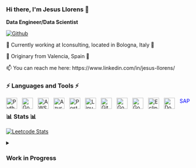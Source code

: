 ### Hi there, I'm Jesus Llorens 👋
**Data Engineer/Data Scientist**
<!--
**jesusllorens79/jesusllorens79** is a ✨ _special_ ✨ repository because its `README.md` (this file) appears on your GitHub profile.
https://www.kaggle.com/jesusllorens
Here are some ideas to get you started:

- 🔭 I’m currently working on ...
- 🌱 I’m currently learning ...
- 👯 I’m looking to collaborate on ...
- 🤔 I’m looking for help with ...
- 💬 Ask me about ...
- 📫 How to reach me: ...
- 😄 Pronouns: ...
- ⚡ Fun fact: ...
-->
[![Github](https://img.shields.io/github/followers/jesusllorens79?label=Follow&style=social)](https://github.com/jesusllorens79)

<p> 🔭 Currently working at Iconsulting, located in Bologna, Italy 🍝 </p>
<p> 🌱 Originary from Valencia, Spain 🥘 </p>
<p>  📫 You can reach me here:  https://www.linkedin.com/in/jesus-llorens/ </p>

### ⚡ Languages and  Tools ⚡

<img align="left" alt="Python" width="30px" style="padding-right:10px;" src="https://cdn.jsdelivr.net/gh/devicons/devicon/icons/python/python-original.svg"/>
<img align="left" alt="Godot" width="30px" style="padding-right:10px;" src="https://cdn.jsdelivr.net/gh/devicons/devicon/icons/bash/bash-original.svg"/>
<img align="left" alt="AWS" width="30px" style="padding-right:10px;" src="https://cdn.jsdelivr.net/gh/devicons/devicon/icons/amazonwebservices/amazonwebservices-original-wordmark.svg"/>
<img align="left" alt="Azure" width="30px" style="padding-right:10px;" src="https://cdn.jsdelivr.net/gh/devicons/devicon/icons/azure/azure-original.svg"/>
<img align="left" alt="PostgreSQL" width="30px" style="padding-right:10px;" src="https://cdn.jsdelivr.net/gh/devicons/devicon/icons/postgresql/postgresql-original.svg"/>
<img align="left" alt="Linux" width="30px" style="padding-right:10px;" src="https://cdn.jsdelivr.net/gh/devicons/devicon/icons/linux/linux-original.svg"/>
<img align="left" alt="Git" width="30px" style="padding-right:10px;" src="https://cdn.jsdelivr.net/gh/devicons/devicon/icons/git/git-original.svg"/>
<img align="left" alt="Godot" width="30px" style="padding-right:10px;" src="https://cdn.jsdelivr.net/gh/devicons/devicon/icons/godot/godot-original.svg"/>
<img align="left" alt="Godot" width="30px" style="padding-right:10px;" src="https://cdn.jsdelivr.net/gh/devicons/devicon/icons/github/github-original.svg"/>
<img align="left" alt="Eclipse" width="30px" style="padding-right:10px;" src="https://cdn.jsdelivr.net/gh/devicons/devicon/icons/eclipse/eclipse-original.svg"/>
<img align="left" alt="Docker" width="30px" style="padding-right:10px;" src="https://cdn.jsdelivr.net/gh/devicons/devicon/icons/docker/docker-original.svg"/>
<span style="color:blue;">SAP</span>
<br />

### 📊 Stats 📊
<!--<p><img align="left" src="https://github-readme-stats.vercel.app/api/top-langs?username=jesusllorens79&show_icons=true&theme=dracula&locale=es&layout=compact" alt="jesusllorens79" /></p>
-->
<!-- 
![Jesus's GitHub stats](https://github-readme-stats.vercel.app/api?username=jesusllorens79&show_icons=true&line_height=28card_width=347&include_all_commits=true&role=owner,collaborator&rank_icon=percentile&exclude_repo=github-readme-stats&theme=tokyonight)
-->
[![Leetcode Stats](https://leetcard.jacoblin.cool/jesusllorens79)](https://leetcode.com/jesusllorens79)

<details>
  <summary><h3>Work in Progress </h3></summary>
</details>
